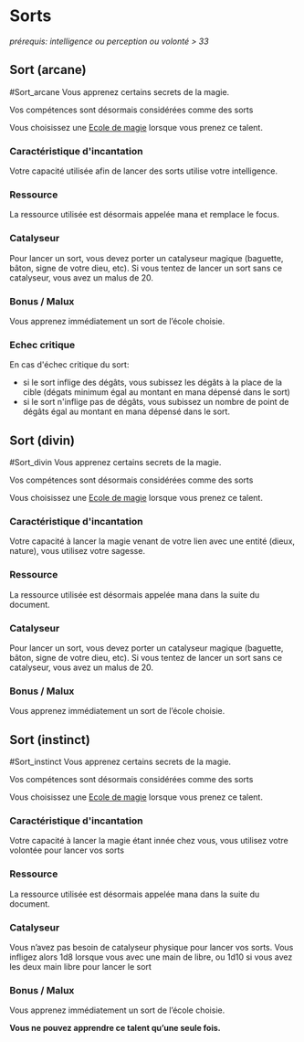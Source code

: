 # Sorts
*prérequis: intelligence ou perception ou volonté > 33*
## Sort (arcane)
#Sort_arcane
Vous apprenez certains secrets de la magie. 

Vos compétences sont désormais considérées comme des sorts

Vous choisissez une [Ecole de magie](../4.%20Ecoles%20de%20magie%20ou%20de%20technologie/Ecole%20de%20magie.md) lorsque vous prenez ce talent.

### Caractéristique d'incantation

Votre capacité utilisée afin de lancer des sorts utilise votre intelligence.

### Ressource

La ressource utilisée est désormais appelée mana et remplace le focus.

### Catalyseur 

Pour lancer un sort, vous devez porter un catalyseur magique (baguette, bâton, signe de votre dieu, etc). Si vous tentez de lancer un sort sans ce catalyseur, vous avez un malus de 20.

### Bonus / Malux
Vous apprenez immédiatement un sort de l’école choisie.

### Echec critique
En cas d'échec critique du sort:
- si le sort inflige des dégâts, vous subissez les dégâts à la place de la cible (dégats minimum égal au montant en mana dépensé dans le sort)
- si le sort n'inflige pas de dégâts, vous subissez un nombre de point de dégâts égal au montant en mana dépensé dans le sort.

## Sort (divin)
#Sort_divin
Vous apprenez certains secrets de la magie. 

Vos compétences sont désormais considérées comme des sorts

Vous choisissez une [Ecole de magie](../4.%20Ecoles%20de%20magie%20ou%20de%20technologie/Ecole%20de%20magie.md) lorsque vous prenez ce talent.

### Caractéristique d'incantation

Votre capacité à lancer la magie venant de votre lien avec une entité (dieux, nature), vous utilisez votre sagesse.

### Ressource

La ressource utilisée est désormais appelée mana dans la suite du document.

### Catalyseur 

Pour lancer un sort, vous devez porter un catalyseur magique (baguette, bâton, signe de votre dieu, etc). Si vous tentez de lancer un sort sans ce catalyseur,  vous avez un malus de 20.

### Bonus / Malux
Vous apprenez immédiatement un sort de l’école choisie.

## Sort (instinct)
#Sort_instinct
Vous apprenez certains secrets de la magie. 

Vos compétences sont désormais considérées comme des sorts

Vous choisissez une [Ecole de magie](../4.%20Ecoles%20de%20magie%20ou%20de%20technologie/Ecole%20de%20magie.md) lorsque vous prenez ce talent.

### Caractéristique d'incantation

Votre capacité à lancer la magie étant innée chez vous, vous utilisez votre volontée pour lancer vos sorts

### Ressource

La ressource utilisée est désormais appelée mana dans la suite du document.

### Catalyseur 

Vous n’avez pas besoin de catalyseur physique pour lancer vos sorts. Vous infligez alors 1d8 lorsque vous avec une main de libre, ou 1d10 si vous avez les deux main libre pour lancer le sort

### Bonus / Malux
Vous apprenez immédiatement un sort de l’école choisie.

**Vous ne pouvez apprendre ce talent qu’une seule fois.**